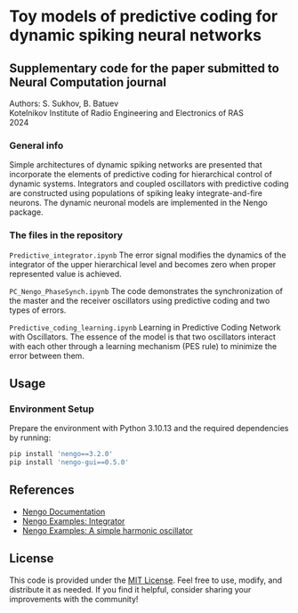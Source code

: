 # Toy models of predictive coding for dynamic spiking neural networks

## Supplementary code for the paper submitted to Neural Computation journal

 Authors: S. Sukhov, B. Batuev
 <br>
 Kotelnikov Institute of Radio Engineering and Electronics of RAS
 <br>
 2024

 ### General info
Simple architectures of dynamic spiking networks are presented that incorporate the elements of predictive coding for hierarchical control of dynamic systems. Integrators and coupled oscillators with predictive coding are constructed using populations of spiking leaky integrate-and-fire neurons. The dynamic neuronal models are implemented in the Nengo package.

 ### The files in the repository

`Predictive_integrator.ipynb`
 The error signal modifies the dynamics of the integrator of the upper hierarchical level and becomes zero when proper represented value is achieved. 

`PC_Nengo_PhaseSynch.ipynb`
The code demonstrates the synchronization of the master and the receiver oscillators using predictive coding and two types of errors.

`Predictive_coding_learning.ipynb`
Learning in Predictive Coding Network with Oscillators. The essence of the model is that two oscillators interact with each other through a learning mechanism (PES rule) to minimize the error between them.

## Usage
### Environment Setup

Prepare the environment with Python 3.10.13 and the required dependencies by running:

```bash
pip install 'nengo==3.2.0' 
pip install 'nengo-gui==0.5.0'
```

## References

- [Nengo Documentation](https://www.nengo.ai/nengo/)
- [Nengo Examples: Integrator](https://www.nengo.ai/nengo/examples/dynamics/integrator.html)
- [Nengo Examples: A simple harmonic oscillator](https://www.nengo.ai/nengo/examples/dynamics/oscillator.html)

## License

This code is provided under the [MIT License](LICENSE). Feel free to use, modify, and distribute it as needed. If you find it helpful, consider sharing your improvements with the community!
